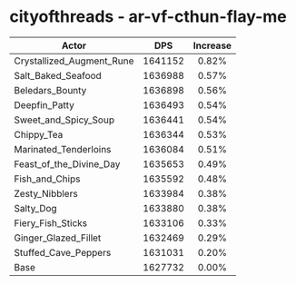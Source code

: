 # cityofthreads - ar-vf-cthun-flay-me
| Actor | DPS | Increase |
|---|:---:|:---:|
|Crystallized_Augment_Rune|1641152|0.82%|
|Salt_Baked_Seafood|1636988|0.57%|
|Beledars_Bounty|1636898|0.56%|
|Deepfin_Patty|1636493|0.54%|
|Sweet_and_Spicy_Soup|1636441|0.54%|
|Chippy_Tea|1636344|0.53%|
|Marinated_Tenderloins|1636084|0.51%|
|Feast_of_the_Divine_Day|1635653|0.49%|
|Fish_and_Chips|1635592|0.48%|
|Zesty_Nibblers|1633984|0.38%|
|Salty_Dog|1633880|0.38%|
|Fiery_Fish_Sticks|1633106|0.33%|
|Ginger_Glazed_Fillet|1632469|0.29%|
|Stuffed_Cave_Peppers|1631031|0.20%|
|Base|1627732|0.00%|
